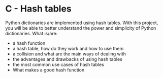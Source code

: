 # C - Hash tables
Python dictionaries are implemented using hash tables. With this project, you will
be able to better understand the power and simplicity of Python dictionaries.
What is/are:
 * a hash function
 * a hash table, how do they work and how to use them
 * a collision and what are the main ways of dealing with
 * the advantages and drawbacks of using hash tables
 * the most common use cases of hash tables
 * What makes a good hash function
